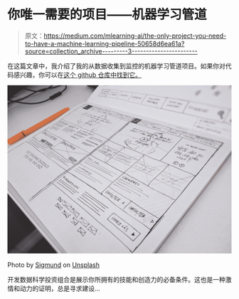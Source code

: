 # 你唯一需要的项目——机器学习管道

> 原文：<https://medium.com/mlearning-ai/the-only-project-you-need-to-have-a-machine-learning-pipeline-50658d6ea61a?source=collection_archive---------3----------------------->

在这篇文章中，我介绍了我的从数据收集到监控的机器学习管道项目。如果你对代码感兴趣，你可以在[这个 github 仓库中找到它。](https://github.com/npogeant/flight-delay)

![](img/cd1f71aeabf214d85fe66e6c081fac34.png)

Photo by [Sigmund](https://unsplash.com/@sigmund?utm_source=medium&utm_medium=referral) on [Unsplash](https://unsplash.com?utm_source=medium&utm_medium=referral)

开发数据科学投资组合是展示你所拥有的技能和创造力的必备条件。这也是一种激情和动力的证明，总是寻求建设…